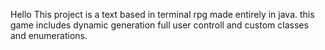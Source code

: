 Hello 
This project is a text based in terminal rpg made entirely in java.
this game includes dynamic generation full user controll and custom classes and enumerations.

